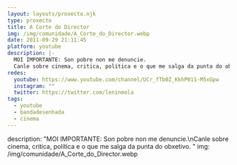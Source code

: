 ```yaml
---
layout: layouts/proxecto.njk
type: proxecto
title: A Corte do Director
img: /img/comunidade/A_Corte_do_Director.webp
date: 2011-09-29 21:11:45
platform: youtube
description: |-
  MOI IMPORTANTE: Son pobre non me denuncie.
  Canle sobre cinema, critica, política e o que me salga da punta do obxetivo. 
redes:
  youtube: https://www.youtube.com/channel/UCr_fTb0Z_KkhP011-M5xGpw
  instagram: ""
  twitter: https://twitter.com/leninmola
tags:
  - youtube
  - bandadesenhada
  - cinema
---
```

description: "MOI IMPORTANTE: Son pobre non me denuncie.\nCanle sobre cinema, critica, política e o que me salga da punta do obxetivo. "
img: /img/comunidade/A_Corte_do_Director.webp

